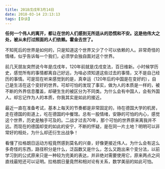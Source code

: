```yaml
---
title: 2018戊戌年3月14日
date: 2018-03-14 23:13:13
tags: [杂谈]
---
```


**任何一个伟人的离开，都让在世的人们感到无所适从的恐慌和不安。这是他伟大之处，被从未打过照面的人们依赖。霍金去世了。**

不知死后的世界是如何的，只是知道这个世界又少了个可以依赖的人。非常奇怪的情绪，似乎告诉每一个我们，必须学会独自面对这个世界。

前几天朋友突然说今年是戊戌年，120年前就是戊戌变法，百日维新。小时候学历史，感觉所有的事情都离自己好远，为啥必须知道这些过去的事情，又不是自己经历的事情。可是现在听来感觉到的是，真幸运（120年后的中国是在变好的），自己是生活在这个变好的世界。可却可怕的发现了事实，做为人的本质是一样的，被不断的外界信息覆盖，却硬生生的被区分为不同类。为什么会有中国人，会有外国人。却忘记作为人的本质，你我其实是如此的接近。

最近一直在准备考试，基本上每天的节奏都是非常固定的，待在德国大学的机房，走在德国的街道上，吃在德国的中餐馆。总有一股情绪，安静的可怕的内心，感觉这个世界，历史是触手可及的。二战才过去70年，那个可怕的世界原来离我并不远。而现在的德国却变的如此的安宁，不断的怀疑，是在同一片土地？明明可以非常好的相处，为什么却还衍生出战争！

看懂了拉格朗日运动方程竟然感到莫名的兴奋，好像更接近伟人。为什么会有这么多奇怪的东西，路径积分是什么，泛函数又是什么，怎么又跑出来个变分法，以前学习到的公式原来只是一种较为完美的表达，并非绝对需要使用它，原来两点之间直线最短还可以证明。拉格朗日量竟然和相对论有关系，数学美丽的如此可怕。
